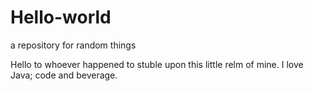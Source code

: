 # Hello-world
a repository for random things

Hello to whoever happened to stuble upon this little relm of mine.
I love Java; code and beverage.
